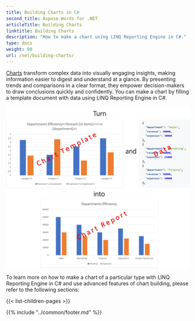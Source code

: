```yaml
---
title: Building Charts in C#
second_title: Aspose.Words for .NET
articleTitle: Building Charts
linktitle: Building Charts
description: "How to make a chart using LINQ Reporting Engine in C#."
type: docs
weight: 90
url: /net/building-charts/
---
```


[Charts](https://en.wikipedia.org/wiki/Chart) transform complex data into visually engaging insights, making information
easier to digest and understand at a glance. By presenting trends and comparisons in a clear format, they empower
decision-makers to draw conclusions quickly and confidently. You can make a chart by filling a template document with
data using LINQ Reporting Engine in C#.\
\
<img src="building-charts.png"
  alt="Creating a chart report using LINQ Reporting Engine in C#."
  style="width:906px"/>

To learn more on how to make a chart of a particular type with LINQ Reporting Engine in C# and use advanced features of
chart building, please refer to the following sections:

{{< list-children-pages >}}

{{% include "../common/footer.md" %}}